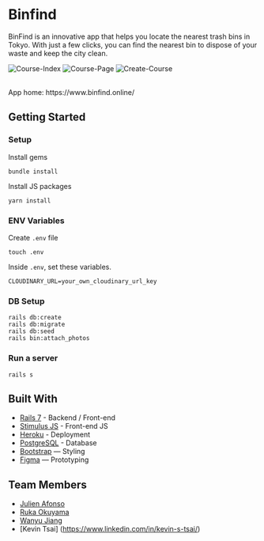 # Binfind

BinFind is an innovative app that helps you locate the nearest trash bins in Tokyo. 
With just a few clicks, you can find the nearest bin to dispose of your waste and keep the city clean.

![Course-Index](https://user-images.githubusercontent.com/51001611/224603361-920cbd4c-2bf3-49cd-bbf3-3b49931cc239.jpg)
![Course-Page](https://user-images.githubusercontent.com/51001611/224603367-09f5348e-f907-4da7-9d0f-ee11b14c6b15.jpg)
![Create-Course](https://user-images.githubusercontent.com/51001611/224603373-ceba70a6-8844-47a8-a412-fdb8d35cc33f.jpg)

<br>
App home: https://www.binfind.online/
   

## Getting Started
### Setup

Install gems
```
bundle install
```
Install JS packages
```
yarn install
```
### ENV Variables
Create `.env` file
```
touch .env
```
Inside `.env`, set these variables.
```
CLOUDINARY_URL=your_own_cloudinary_url_key
```

### DB Setup
```
rails db:create
rails db:migrate
rails db:seed
rails bin:attach_photos
```

### Run a server
```
rails s
```

## Built With
- [Rails 7](https://guides.rubyonrails.org/) - Backend / Front-end
- [Stimulus JS](https://stimulus.hotwired.dev/) - Front-end JS
- [Heroku](https://heroku.com/) - Deployment
- [PostgreSQL](https://www.postgresql.org/) - Database
- [Bootstrap](https://getbootstrap.com/) — Styling
- [Figma](https://www.figma.com) — Prototyping

## Team Members
- [Julien Afonso](https://www.linkedin.com/in/julien-afonso-59568124b/)
- [Ruka Okuyama](https://www.linkedin.com/in/luka-okuyama-14b87213a/)
- [Wanyu Jiang](https://www.linkedin.com/in/wanyu-jiang-144195248/)
- [Kevin Tsai] (https://www.linkedin.com/in/kevin-s-tsai/)

